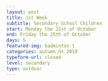 ```yaml
---
layout: post
title: 1st Week
subtitle: Secondary School Children
start: Monday the 21st of October
end: Friday the 25th of October
days: 5
featured-img: badminton-1
categories: autumn_ht_2019
typeform-url: closed
level: secondary
type: outdoor
---
```

